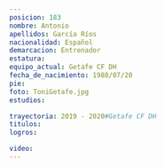 ```yaml
---
posicion: 183
nombre: Antonio
apellidos: García Ríos
nacionalidad: Español
demarcacion: Entrenador
estatura: 
equipo_actual: Getafe CF DH
fecha_de_nacimiento: 1988/07/20
pie: 
foto: ToniGetafe.jpg
estudios: 

trayectoria: 2019 - 2020#Getafe CF DH
titulos:
logros:

video:
---
```

